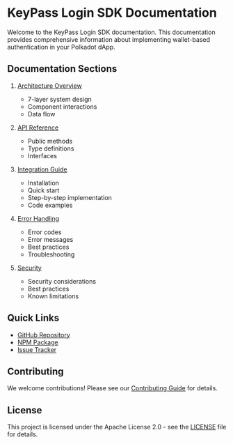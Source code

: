 # KeyPass Login SDK Documentation

Welcome to the KeyPass Login SDK documentation. This documentation provides comprehensive information about implementing wallet-based authentication in your Polkadot dApp.

## Documentation Sections

1. [Architecture Overview](architecture.md)
   - 7-layer system design
   - Component interactions
   - Data flow

2. [API Reference](api.md)
   - Public methods
   - Type definitions
   - Interfaces

3. [Integration Guide](integration.md)
   - Installation
   - Quick start
   - Step-by-step implementation
   - Code examples

4. [Error Handling](errors.md)
   - Error codes
   - Error messages
   - Best practices
   - Troubleshooting

5. [Security](security.md)
   - Security considerations
   - Best practices
   - Known limitations

## Quick Links

- [GitHub Repository](https://github.com/uliana1one/keypass)
- [NPM Package](https://www.npmjs.com/package/@keypass/login-sdk)
- [Issue Tracker](https://github.com/uliana1one/keypass/issues)

## Contributing

We welcome contributions! Please see our [Contributing Guide](CONTRIBUTING.md) for details.

## License

This project is licensed under the Apache License 2.0 - see the [LICENSE](../LICENSE) file for details. 